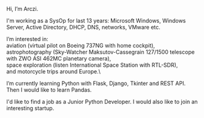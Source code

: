 Hi, I’m Arczi.

I'm working as a SysOp for last 13 years: Microsoft Windows, Windows Server, Active Directory, DHCP, DNS, networks, VMware etc.

I’m interested in:\
   aviation (virtual pilot on Boeing 737NG with home cockpit),\
   astrophotography (Sky-Watcher Maksutov-Cassegrain 127/1500 telescope with ZWO ASI 462MC planetary camera),\
   space exploration (listen International Space Station with RTL-SDR),\
   and motorcycle trips around Europe.\
   
I’m currently learning Python with Flask, Django, Tkinter and REST API. Then I would like to learn Pandas.

I'd like to find a job as a Junior Python Developer. I would also like to join an interesting startup.
